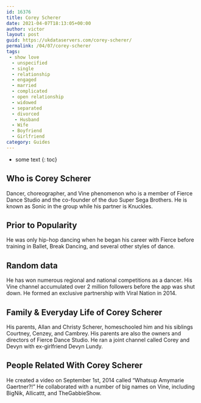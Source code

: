 ```yaml
---
id: 16376
title: Corey Scherer
date: 2021-04-07T18:13:05+00:00
author: victor
layout: post
guid: https://ukdataservers.com/corey-scherer/
permalink: /04/07/corey-scherer
tags:
 - show love
  - unspecified
  - single
  - relationship
  - engaged
  - married
  - complicated
  - open relationship
  - widowed
  - separated
  - divorced
   - Husband
  - Wife
  - Boyfriend
  - Girlfriend
category: Guides
---
```


* some text
{: toc}


## Who is Corey Scherer



Dancer, choreographer, and Vine phenomenon who is a member of Fierce Dance Studio and the co-founder of the duo Super Sega Brothers. He is known as Sonic in the group while his partner is Knuckles.

                
                
                
## Prior to Popularity



He was only hip-hop dancing when he began his career with Fierce before training in Ballet, Break Dancing, and several other styles of dance.

                
                
                
## Random data



He has won numerous regional and national competitions as a dancer. His Vine channel accumulated over 2 million followers before the app was shut down. He formed an exclusive partnership with Viral Nation in 2014.

                
                
                
## Family & Everyday Life of Corey Scherer



His parents, Allan and Christy Scherer, homeschooled him and his siblings Courtney, Cenzey, and Cambrey. His parents are also the owners and directors of Fierce Dance Studio. He ran a joint channel called Corey and Devyn with ex-girlfriend Devyn Lundy.

                
                
                
## People Related With Corey Scherer



He created a video on September 1st, 2014 called &#8220;Whatsup Amymarie Gaertner?!&#8221; He collaborated with a number of big names on Vine, including BigNik, Allicattt, and TheGabbieShow.

                
              
            
          
          
          